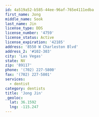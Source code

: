 ```yaml
---
id: 4a519a52-b585-44ee-96af-765e4111edba
first_name: Jong
middle_name: Sook
last_name: Jin
license_type: DDS
license_number: '4759'
license_status: Active
license_expiration: '42185'
address: '8550 W Charleston Blvd'
address_2: '#102-303'
city: 'Las Vegas'
state: NV
zip: '89117'
phone: '(702) 227-5800'
fax: '(702) 227-5801'
services:
  - dentist
category: dentists
title: 'Jong Jin'
_geoloc:
  lat: 36.1592
  lng: -115.247
---
```

